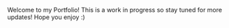 Welcome to my Portfolio! This is a work in progress so stay tuned for more updates! Hope you enjoy :)
